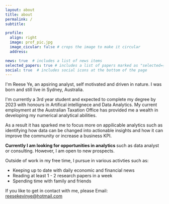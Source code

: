 ```yaml
---
layout: about
title: about
permalink: /
subtitle:

profile:
  align: right
  image: prof_pic.jpg
  image_cicular: false # crops the image to make it circular
  address:

news: true  # includes a list of news items
selected_papers: true # includes a list of papers marked as "selected={true}"
social: true  # includes social icons at the bottom of the page
---
```


I'm Reese Ye, an apsiring analyst, self motivated and driven in nature. I was born and still live in Sydney, Australia. 

I'm currently a 3rd year student and expected to complete my degree by 2023 with honours in Artifical intellignece and Data Analytics. My current employment at the Australian Taxation Office has provided me a wealth in developing my numerical analytical abilities. 

As a result it has sparked me to focus more on appilicable analytics such as identifying how data can be changed into actionable insights and how it can improve the community or increase a business KPI. 

<b> Currently I am looking for opportunities in analytics </b> such as data analyst or consulting. However, I am open to new prospects. 

Outside of work in my free time, I pursue in various activties such as: 

<ul>
  <li>Keeping up to date with daily economic and financial news</li>
  <li>Reading at least 1 - 2 research papers in a week</li>
  <li>Spending time with family and friends</li>
</ul>


If you like to get in contact with me, please Email: <a href = "mailto: reesekevinye@hotmail.com">reesekevinye@hotmail.com</a>
